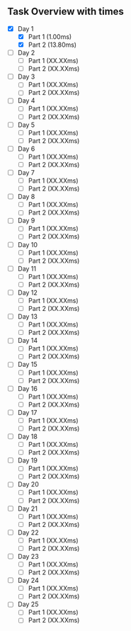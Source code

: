 ## Task Overview with times

* [x] Day 1
    * [x] Part 1 (1.00ms)
    * [x] Part 2 (13.80ms)
* [ ] Day 2
    * [ ] Part 1 (XX.XXms)
    * [ ] Part 2 (XX.XXms)
* [ ] Day 3
    * [ ] Part 1 (XX.XXms)
    * [ ] Part 2 (XX.XXms)
* [ ] Day 4
    * [ ] Part 1 (XX.XXms)
    * [ ] Part 2 (XX.XXms)
* [ ] Day 5
    * [ ] Part 1 (XX.XXms)
    * [ ] Part 2 (XX.XXms)
* [ ] Day 6
    * [ ] Part 1 (XX.XXms)
    * [ ] Part 2 (XX.XXms)
* [ ] Day 7
    * [ ] Part 1 (XX.XXms)
    * [ ] Part 2 (XX.XXms)
* [ ] Day 8
    * [ ] Part 1 (XX.XXms)
    * [ ] Part 2 (XX.XXms)
* [ ] Day 9
    * [ ] Part 1 (XX.XXms)
    * [ ] Part 2 (XX.XXms)
* [ ] Day 10
    * [ ] Part 1 (XX.XXms)
    * [ ] Part 2 (XX.XXms)
* [ ] Day 11
    * [ ] Part 1 (XX.XXms)
    * [ ] Part 2 (XX.XXms)
* [ ] Day 12
    * [ ] Part 1 (XX.XXms)
    * [ ] Part 2 (XX.XXms)
* [ ] Day 13
    * [ ] Part 1 (XX.XXms)
    * [ ] Part 2 (XX.XXms)
* [ ] Day 14
    * [ ] Part 1 (XX.XXms)
    * [ ] Part 2 (XX.XXms)
* [ ] Day 15
    * [ ] Part 1 (XX.XXms)
    * [ ] Part 2 (XX.XXms)
* [ ] Day 16
    * [ ] Part 1 (XX.XXms)
    * [ ] Part 2 (XX.XXms)
* [ ] Day 17
    * [ ] Part 1 (XX.XXms)
    * [ ] Part 2 (XX.XXms)
* [ ] Day 18
    * [ ] Part 1 (XX.XXms)
    * [ ] Part 2 (XX.XXms)
* [ ] Day 19
    * [ ] Part 1 (XX.XXms)
    * [ ] Part 2 (XX.XXms)
* [ ] Day 20
    * [ ] Part 1 (XX.XXms)
    * [ ] Part 2 (XX.XXms)
* [ ] Day 21
    * [ ] Part 1 (XX.XXms)
    * [ ] Part 2 (XX.XXms)
* [ ] Day 22
    * [ ] Part 1 (XX.XXms)
    * [ ] Part 2 (XX.XXms)
* [ ] Day 23
    * [ ] Part 1 (XX.XXms)
    * [ ] Part 2 (XX.XXms)
* [ ] Day 24
    * [ ] Part 1 (XX.XXms)
    * [ ] Part 2 (XX.XXms)
* [ ] Day 25
    * [ ] Part 1 (XX.XXms)
    * [ ] Part 2 (XX.XXms)
